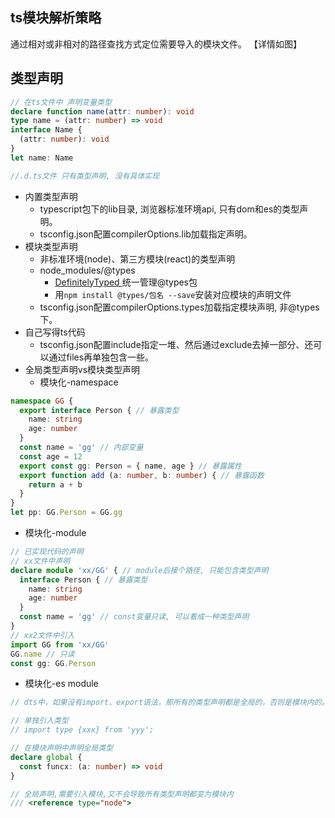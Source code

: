 ## ts模块解析策略
通过相对或非相对的路径查找方式定位需要导入的模块文件。
【详情如图】

## 类型声明
```ts
// 在ts文件中 声明变量类型
declare function name(attr: number): void
type name = (attr: number) => void
interface Name {
  (attr: number): void
}
let name: Name

//.d.ts文件 只有类型声明, 没有具体实现
```
* 内置类型声明
  * typescript包下的lib目录, 浏览器标准环境api, 只有dom和es的类型声明。
  * tsconfig.json配置compilerOptions.lib加载指定声明。
* 模块类型声明
  * 非标准环境(node)、第三方模块(react)的类型声明
  * node_modules/@types
    * [DefinitelyTyped ](https://github.com/DefinitelyTyped/DefinitelyTyped/blob/master/README.zh.md)统一管理@types包
    * 用`npm install @types/包名 --save`安装对应模块的声明文件
  * tsconfig.json配置compilerOptions.types加载指定模块声明, 非@types下。
* 自己写得ts代码
  * tsconfig.json配置include指定一堆、然后通过exclude去掉一部分、还可以通过files再单独包含一些。
* 全局类型声明vs模块类型声明
  * 模块化-namespace
```ts
namespace GG {
  export interface Person { // 暴露类型
    name: string
    age: number
  }
  const name = 'gg' // 内部变量
  const age = 12
  export const gg: Person = { name, age } // 暴露属性
  export function add (a: number, b: number) { // 暴露函数
    return a + b
  }
}
let pp: GG.Person = GG.gg
```
  * 模块化-module 
```ts
// 已实现代码的声明
// xx文件中声明
declare module 'xx/GG' { // module后接个路径, 只能包含类型声明
  interface Person { // 暴露类型
    name: string
    age: number
  }
  const name = 'gg' // const变量只读, 可以看成一种类型声明
}
// xx2文件中引入
import GG from 'xx/GG'
GG.name // 只读
const gg: GG.Person
```
  * 模块化-es module
```ts
// dts中，如果没有import、export语法，那所有的类型声明都是全局的，否则是模块内的。

// 单独引入类型
// import type {xxx} from 'yyy';

// 在模块声明中声明全局类型
declare global {
  const funcx: (a: number) => void
}

// 全局声明,需要引入模块,又不会导致所有类型声明都变为模块内
/// <reference type="node">
```
